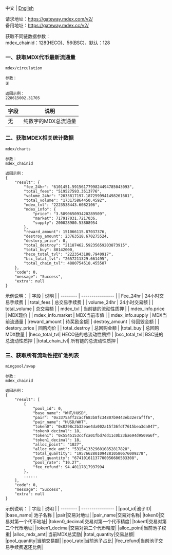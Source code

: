中文 | [English](./README-EN.md)

请求地址：https://gateway.mdex.com/v2/<br/>
备用地址：https://gateway.mdex.cc/v2/

获取不同链数据参数：<br/>
mdex_chainid：128(HECO)、56(BSC)，默认：128

### 一、获取MDX代币最新流通量
```
mdex/circulation

参数：
无

返回示例：
228615002.31705
```
| 字段     | 说明 |
| -------- | ---------------- |
|无|纯数字的MDX总流通量|


### 二、获取MDEX相关统计数据
```
mdex/charts

参数：
mdex_chainid

返回示例：
{
    "result": {
        "fee_24hr": "6101451.5915617799824494785043093",
        "total_fees": "519527593.3513776",
        "volume_24hr": "2033817197.1872599941498261681",
        "total_volume": "173175864450.4592",
        "mdex_tvl": "2223538443.6082106",
        "mdex_info": {
            "price": "3.589065093420289509",
            "market": 717917031.7217036,
            "supply": 200028980.53808954
        },
        "reward_amount": 151066115.87037376,
        "destroy_amount": 23763518.670275524,
        "destory_price": 0,
        "total_destroy": "21187462.59235659203873915",
        "total_buy": 80142000,
        "heco_total_tvl": "2223543188.7940917",
        "bsc_total_tvl": "2657211329.661495",
        "total_chain_tvl": 4880754518.455587
    },
    "code": 0,
    "message": "Success",
    "extra": null
}
```
示例说明：
| 字段     | 说明             |
| -------- | ---------------- |
| Fee_24hr | 24小时交易手续费 |
| total_fees | 总交易手续费 |
| volume_24hr | 24小时交易额 |
| total_volume | 总交易额 |
| mdex_tvl | 当前链的流动性质押 |
| mdex_info.price | MDX现价 |
| mdex_info.market | MDX当前市值 |
| mdex_info.supply | MDX当前流通量 |
|reward_amount | 待奖励金额|
| destroy_amount | 待回毁金额 |
| destory_price | 回购均价 |
| total_destroy | 总回购金额 |
|total_buy | 总回购MDX数量 |
|heco_total_tvl| HECO链的总流动性质押 |
|bsc_total_tvl| BSC链的总流动性质押 |
|total_chain_tvl| 所有链的总流动性质押 |

### 三、获取所有流动性挖矿池列表
```
mingpool/swap

参数：
mdex_chainid

返回示例：
{
    "result": [
        {
            "pool_id": 0,
            "base_name": "WHT/HUSD",
            "pair": "0x3375aff2cacf683b8fc34807b9443eb32e7afff6",
            "pair_name": "HUSD/WHT",
            "token0": "0x0298c2b32eae4da002a15f36fdf7615bea3da047",
            "token0_decimal": 18,
            "token1": "0x5545153ccfca01fbd7dd11c0b23ba694d9509a6f",
            "token1_decimal": 18,
            "alloc_point": "1027",
            "alloc_mdx_amt": "53154133296010852817828",
            "total_quantity": "19576628010942810580676009278",
            "pool_quantity": "67410161137700056686583308",
            "pool_rate": "10.27",
            "fee_refund": 94.40117817937994
        },
        ......
    ],
    "code": 0,
    "message": "Success",
    "extra": null
}
```
示例说明：
| 字段     | 说明             |
| -------- | ---------------- |
|pool_id|池子ID|
|base_name| 池子名称 |
|pair|交易对地址|
|pair_name|交易对名称|
|token0|交易对第一个代币地址|
|token0_decimal|交易对第一个代币精度|
|token1|交易对第二个代币地址|
|token1_decimal|交易对第二个代币精度|
|alloc_point|当前池子权重|
|alloc_mdx_amt| 当前MDX总奖励|
|total_quantity|交易总额|
|pool_quantity|当前交易额|
|pool_rate|当前池子占比|
|fee_refund|当前池子交易手续费返还比例|

